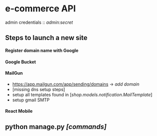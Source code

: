 # e-commerce API
admin credentials :: *admin:secret*

## Steps to launch a new site

#### Register domain name with Google

#### Google Bucket

#### MailGun

* https://app.mailgun.com/app/sending/domains -> *add domain*  
* [missing dns setup steps]  
* setup all templates found in [*shop.models.notification.MailTemplate*]
* setup gmail SMTP  


#### React Mobile

## python manage.py *[commands]*

